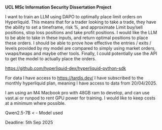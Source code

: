 **UCL MSc Information Security Dissertation Project**

I want to train an LLM using DAPO to optimally place limit orders on Hyperliquid. This means that for a trader looking to take a trade, they have the ability to set a timeframe, risk %, and approximate Limit buy/sell positions, stop loss positions and take profit positions. I would like the LLM to be able to take in these inputs, and return optimal positions to place these orders. I should be able to prove how effective the entries / exits / levels provided by my model are compared to simply using market orders, vwaps/twaps and maybe other tools.  Finally, I could potentially use the API to get the model to actually place the orders.

https://github.com/hyperliquid-dex/hyperliquid-python-sdk

For data I have access to https://tardis.dev/ I have subscribed to the monthly hyperliquid plan, meaning I have access to data from 20/04/2025.

I am using an M4 Macbook pro with 48GB ram to develop, and can use vast.ai or runpod to rent GPU power for training. I would like to keep costs at a minimum where possible.

Qwen2.5-7B < - Model used


Deadline: 5th Sep 2025
